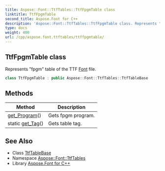 ```yaml
---
title: Aspose::Font::TtfTables::TtfFpgmTable class
linktitle: TtfFpgmTable
second_title: Aspose.Font for C++
description: 'Aspose::Font::TtfTables::TtfFpgmTable class. Represents "fpgm" table of the TTF Font file in C++.'
type: docs
weight: 400
url: /cpp/aspose.font.ttftables/ttffpgmtable/
---
```

## TtfFpgmTable class


Represents "fpgm" table of the TTF [Font](../../aspose.font/font/) file.

```cpp
class TtfFpgmTable : public Aspose::Font::TtfTables::TtfTableBase
```

## Methods

| Method | Description |
| --- | --- |
| [get_Program](./get_program/)() | Gets fpgm program. |
| static [get_Tag](./get_tag/)() | Gets table tag. |
## See Also

* Class [TtfTableBase](../ttftablebase/)
* Namespace [Aspose::Font::TtfTables](../)
* Library [Aspose.Font for C++](../../)
